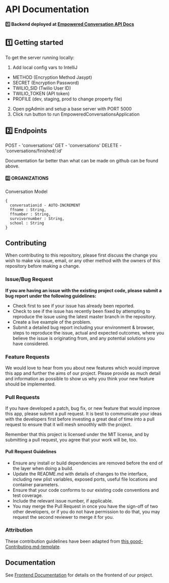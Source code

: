 # API Documentation
#### 1️⃣ Backend deployed at [Empowered Conversation API Docs](https://empoweredconversation.herokuapp.com/swagger-ui.html) <br>

## 1️⃣ Getting started

To get the server running locally:

1. Add local config vars to IntelliJ
- METHOD (Encryption Method Jasypt)
- SECRET (Encryption Password)
- TWILIO_SID (Twilio User ID)
- TWILIO_TOKEN (API token)
- PROFILE (dev, staging, prod to change property file)
2. Open pgAdmin and setup a base server with PORT 5000
3. Click run button to run EmpoweredConversationsApplication

## 2️⃣ Endpoints

POST - 'conversations'
GET - 'conversations'
DELETE - 'conversations/finished/:id'

Documentation far better than what can be made on github can be found above.

#### 2️⃣ ORGANIZATIONS

Conversation Model

```
{
  conversationid - AUTO-INCREMENT
  ffname : String,
  ffnumber : String,
  survivornumber : String,
  school : String
}
```
    
## Contributing

When contributing to this repository, please first discuss the change you wish to make via issue, email, or any other method with the owners of this repository before making a change.

### Issue/Bug Request

 **If you are having an issue with the existing project code, please submit a bug report under the following guidelines:**
 - Check first to see if your issue has already been reported.
 - Check to see if the issue has recently been fixed by attempting to reproduce the issue using the latest master branch in the repository.
 - Create a live example of the problem.
 - Submit a detailed bug report including your environment & browser, steps to reproduce the issue, actual and expected outcomes,  where you believe the issue is originating from, and any potential solutions you have considered.

### Feature Requests

We would love to hear from you about new features which would improve this app and further the aims of our project. Please provide as much detail and information as possible to show us why you think your new feature should be implemented.

### Pull Requests

If you have developed a patch, bug fix, or new feature that would improve this app, please submit a pull request. It is best to communicate your ideas with the developers first before investing a great deal of time into a pull request to ensure that it will mesh smoothly with the project.

Remember that this project is licensed under the MIT license, and by submitting a pull request, you agree that your work will be, too.

#### Pull Request Guidelines

- Ensure any install or build dependencies are removed before the end of the layer when doing a build.
- Update the README.md with details of changes to the interface, including new plist variables, exposed ports, useful file locations and container parameters.
- Ensure that your code conforms to our existing code conventions and test coverage.
- Include the relevant issue number, if applicable.
- You may merge the Pull Request in once you have the sign-off of two other developers, or if you do not have permission to do that, you may request the second reviewer to merge it for you.

### Attribution

These contribution guidelines have been adapted from [this good-Contributing.md-template](https://gist.github.com/PurpleBooth/b24679402957c63ec426).

## Documentation

See [Frontend Documentation](https://github.com/labs14-empowered-conversations/frontend) for details on the frontend of our project.
